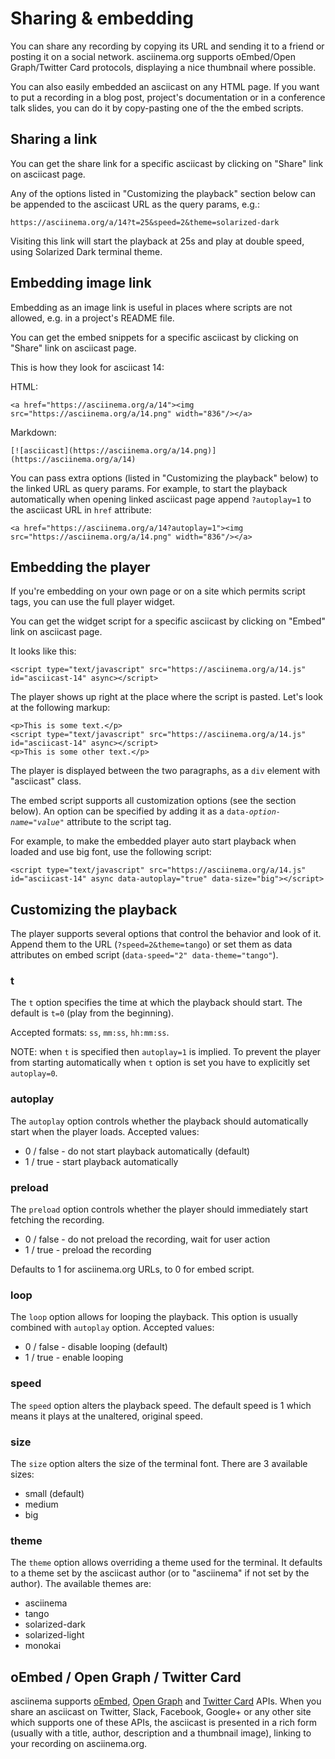 # Sharing & embedding

You can share any recording by copying its URL and sending it to a friend or
posting it on a social network. asciinema.org supports oEmbed/Open Graph/Twitter
Card protocols, displaying a nice thumbnail where possible.

You can also easily embedded an asciicast on any HTML page. If you want to put a
recording in a blog post, project's documentation or in a conference talk
slides, you can do it by copy-pasting one of the the embed scripts.

## Sharing a link

You can get the share link for a specific asciicast by clicking on "Share" link
on asciicast page.

Any of the options listed in "Customizing the playback" section below can be
appended to the asciicast URL as the query params, e.g.:

    https://asciinema.org/a/14?t=25&speed=2&theme=solarized-dark

Visiting this link will start the playback at 25s and play at double speed,
using Solarized Dark terminal theme.

## Embedding image link

Embedding as an image link is useful in places where scripts are not allowed,
e.g. in a project's README file.

You can get the embed snippets for a specific asciicast by clicking on "Share"
link on asciicast page.

This is how they look for asciicast 14:

HTML:

    <a href="https://asciinema.org/a/14"><img src="https://asciinema.org/a/14.png" width="836"/></a>

Markdown:

    [![asciicast](https://asciinema.org/a/14.png)](https://asciinema.org/a/14)

You can pass extra options (listed in "Customizing the playback" below) to the
linked URL as query params. For example, to start the playback automatically
when opening linked asciicast page append `?autoplay=1` to the asciicast URL in
`href` attribute:

    <a href="https://asciinema.org/a/14?autoplay=1"><img src="https://asciinema.org/a/14.png" width="836"/></a>

## Embedding the player

If you're embedding on your own page or on a site which permits script tags, you
can use the full player widget.

You can get the widget script for a specific asciicast by clicking on "Embed"
link on asciicast page.

It looks like this:

    <script type="text/javascript" src="https://asciinema.org/a/14.js" id="asciicast-14" async></script>

The player shows up right at the place where the script is pasted. Let's look
at the following markup:

    <p>This is some text.</p>
    <script type="text/javascript" src="https://asciinema.org/a/14.js" id="asciicast-14" async></script>
    <p>This is some other text.</p>

The player is displayed between the two paragraphs, as a `div` element with
"asciicast" class.

The embed script supports all customization options (see the section below). An
option can be specified by adding it as a
<code>data-<em>option-name</em>="<em>value</em>"</code> attribute to the script
tag.

For example, to make the embedded player auto start playback when loaded and use
big font, use the following script:

    <script type="text/javascript" src="https://asciinema.org/a/14.js" id="asciicast-14" async data-autoplay="true" data-size="big"></script>

## Customizing the playback

The player supports several options that control the behavior and look of it.
Append them to the URL (`?speed=2&theme=tango`) or set them as data attributes
on embed script (`data-speed="2" data-theme="tango"`).

### t

The `t` option specifies the time at which the playback should start. The
default is `t=0` (play from the beginning).

Accepted formats: `ss`, `mm:ss`, `hh:mm:ss`.

NOTE: when `t` is specified then `autoplay=1` is implied. To prevent the player
from starting automatically when `t` option is set you have to explicitly set
`autoplay=0`.

### autoplay

The `autoplay` option controls whether the playback should automatically start
when the player loads. Accepted values:

* 0 / false - do not start playback automatically (default)
* 1 / true - start playback automatically

### preload

The `preload` option controls whether the player should immediately start
fetching the recording.

* 0 / false - do not preload the recording, wait for user action
* 1 / true - preload the recording

Defaults to 1 for asciinema.org URLs, to 0 for embed script.

### loop

The `loop` option allows for looping the playback. This option is usually
combined with `autoplay` option. Accepted values:

* 0 / false - disable looping (default)
* 1 / true - enable looping

### speed

The `speed` option alters the playback speed. The default speed is 1 which
means it plays at the unaltered, original speed.

### size

The `size` option alters the size of the terminal font. There are 3 available
sizes:

* small (default)
* medium
* big

### theme

The `theme` option allows overriding a theme used for the terminal. It defaults
to a theme set by the asciicast author (or to "asciinema" if not set by the
author). The available themes are:

* asciinema
* tango
* solarized-dark
* solarized-light
* monokai

## oEmbed / Open Graph / Twitter Card

asciinema supports [oEmbed](http://oembed.com/), [Open Graph](http://ogp.me/)
and [Twitter Card](https://dev.twitter.com/cards/overview) APIs. When you share
an asciicast on Twitter, Slack, Facebook, Google+ or any other site which
supports one of these APIs, the asciicast is presented in a rich form (usually
with a title, author, description and a thumbnail image), linking to your
recording on asciinema.org.
